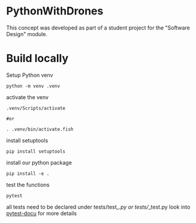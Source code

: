 # PythonWithDrones
This concept was developed as part of a student project for the "Software Design" module.

# Build locally
Setup Python venv
```
python -m venv .venv
```

activate the venv
```
.venv/Scripts/activate

#or

. .venv/bin/activate.fish
```

install setuptools
```
pip install setuptools
```

install our python package
```
pip install -e .
```

test the functions
```
pytest
```

all tests need to be declared under tests/test_*.py or tests/*_test.py
look into [pytest-docu](https://docs.pytest.org/en/stable/index.html) for more details
